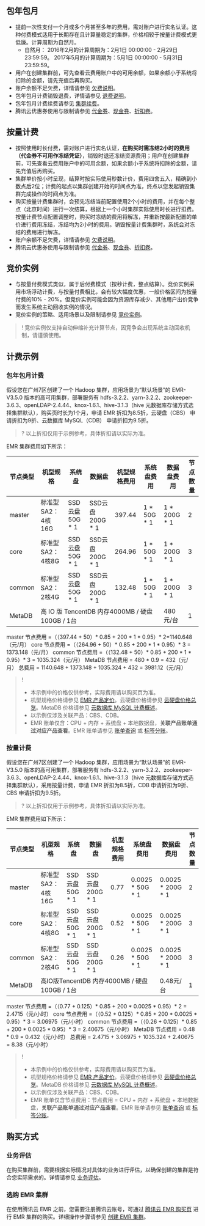 ## 包年包月
- 提前一次性支付一个月或多个月甚至多年的费用，需对账户进行实名认证。这种付费模式适用于长期存在且计算量稳定的集群，价格相较于按量计费模式更低廉。计算周期为自然月。
    - 自然月：
    2016年2月的计算周期为：2月1日 00:00:00 - 2月29日 23:59:59。
    2017年5月的计算周期为：5月1日 00:00:00 - 5月31日 23:59:59。
- 用户在创建集群前，可先查看云费用账户中的可用余额，如果余额小于系统将扣除的金额，请先充值后再购买。
- 账户余额不足欠费，详情请参见 [欠费说明](https://cloud.tencent.com/document/product/589/37897)。
- 包年包月计费销毁退费，详情请参见 [退费说明](https://cloud.tencent.com/document/product/589/10981)。
- 包年包月计费续费请参见 [集群续费](https://cloud.tencent.com/document/product/589/44851)。
- 腾讯云优惠券使用与限制请参见 [代金券](https://cloud.tencent.com/document/product/555/7428)、[现金券](https://cloud.tencent.com/document/product/555/68605)、[折扣卷](https://cloud.tencent.com/document/product/555/70603)。

## 按量计费
- 按照使用时长付费，需对账户进行实名认证，**在购买时需冻结2小时的费用（代金券不可用作冻结凭证）**，销毁时退还冻结资源费用；用户在创建集群前，可先查看云费用账户中的可用余额，如果余额小于系统将扣除的金额，请先充值后再购买。
- 集群单价按小时呈现，结算时按实际使用秒数计价，费用四舍五入，精确到小数点后2位；计费的起点以集群创建开始的时间点为准，终点以您发起销毁集群完成操作的时间点为准。
- 购买按量计费集群时，会预先冻结当前配置使用2个小时的费用，并在每个整点（北京时间）进行一次结算，根据上一个小时集群实际使用时长进行扣费。按量计费节点配置调整时，购买时冻结的费用将解冻，并重新按最新配置的单价进行费用冻结，冻结均为2小时的费用。销毁按量计费集群时，系统会对冻结的费用进行解冻。
- 账户余额不足欠费，详情请参见 [欠费说明](https://cloud.tencent.com/document/product/589/37897)。
- 腾讯云优惠券使用与限制请参见 [代金券](https://cloud.tencent.com/document/product/555/7428)、[现金券](https://cloud.tencent.com/document/product/555/68605)、[折扣卷](https://cloud.tencent.com/document/product/555/70603)。

## 竞价实例
- 与按量付费模式类似，属于后付费模式（按秒计费，整点结算）。竞价实例采用市场浮动计费，与按量付费相比，会有较大幅度优惠，一般价格区间为按量付费的10% - 20%。但竞价实例可能会因为资源库存减少、其他用户出价竞争而发生系统主动回收实例的情况。
- 竞价实例的策略、适用场景以及限制请参见 [竞价实例](https://cloud.tencent.com/document/product/213/17816)。

>! 竞价实例仅支持自动伸缩补充计算节点，因竞争会出现系统主动回收机制，请谨慎使用。
>

## 计费示例
### 包年包月计费
假设您在广州7区创建了一个 Hadoop 集群，应用场景为“默认场景”的 EMR-V3.5.0 版本的高可用集群，部署服务有 hdfs-3.2.2、yarn-3.2.2、zookeeper-3.6.3、openLDAP-2.4.44、knox-1.6.1、hive-3.1.3（hive 元数据库存储方式选择集群默认），购买页时长为1个月，申请 EMR 折扣为8.5折，云硬盘（CBS） 申请折扣为9折、云数据库 MySQL（CDB） 申请折扣为9.5折。
>? 以上折扣仅用于示例参考，具体折扣请以实际为准。

EMR 集群费用如下所示：
<table>
<thead>
<tr>
<th>节点类型</th>
<th>机型规格</th>
<th>系统盘</th>
<th>数据盘</th>
<th>机型规格费用</th>
<th>系统盘费用</th>
<th>数据盘费用</th>
<th>节点数量</th>
</tr>
</thead>
<tbody><tr>
<td>master</td>
<td>标准型SA2：4核16G</td>
<td>SSD云盘50G * 1</td>
<td>SSD云盘200G * 1</td>
<td>397.44</td>
<td>1 * 50G * 1</td>
<td>1 * 200G * 1</td>
<td>2</td>
</tr>
<tr>
<td>core</td>
<td>标准型SA2：4核8G</td>
<td>SSD云盘50G * 1</td>
<td>SSD云盘200G * 1</td>
<td>264.96</td>
<td>1 * 50G * 1</td>
<td>1 * 200G * 1</td>
<td>3</td>
</tr>
<tr>
<td>common</td>
<td>标准型SA2：2核4G</td>
<td>SSD云盘50G * 1</td>
<td>SSD云盘200G * 1</td>
<td>132.48</td>
<td>1 * 50G * 1</td>
<td>1 * 200G * 1</td>
<td>3</td>
</tr>
<tr>
<td>MetaDB</td>
<td colspan=5>高 IO 版 TencentDB 内存4000MB / 硬盘100GB / 1台</td>
<td>480元/台</td>
<td>1</td>
</tr>
</tbody></table>

master 节点费用 =（（397.44 + 50）* 0.85 + 200 * 1 * 0.95）* 2=1140.648（元/月）
core 节点费用 =（（264.96 + 50）* 0.85 + 200 * 1 * 0.95）* 3 = 1373.148（元/月）
common 节点费用 =（（132.48 + 50）* 0.85 + 200 * 1 * 0.95）* 3 = 1035.324（元/月）
MetaDB 节点费用 = 480 * 0.9 = 432（元/月）
总费用 = 1140.648 + 1373.148 + 1035.324 + 432 = 3981.12（元/月）
>! 
>- 本示例中的价格仅供参考，实际费用请以购买页为准。
>- 机型规格价格请参见 [EMR 产品定价](https://buy.cloud.tencent.com/price/emr)。云硬盘价格请参见 [云硬盘价格总览](https://cloud.tencent.com/document/buy-guide/213/2255)。MetaDB 价格请参见 [云数据库 MySQL 计费概述](https://cloud.tencent.com/document/buy-guide/236/18335)。
>- 以示例仅涉及关联产品：CBS、CDB。
>- EMR 账单仅含：CPU + 内存 + 系统盘 + 本地数据盘，**关联产品账单通过对应产品查看**。EMR 账单请参见 [账单查询](https://cloud.tencent.com/document/product/589/54093) 或 [标签分账](https://cloud.tencent.com/document/product/589/76211)。

### 按量计费
假设您在广州7区创建了一个 Hadoop 集群，应用场景为“默认场景”的 EMR-V3.5.0 版本的高可用集群，部署服务有 hdfs-3.2.2、yarn-3.2.2、zookeeper-3.6.3、openLDAP-2.4.44、knox-1.6.1、hive-3.1.3（hive 元数据库存储方式选择集群默认），采用按量计费，申请 EMR 折扣为8.5折，CDB 申请折扣为9折、CBS 申请折扣为9.5折。
>? 以上折扣仅用于示例参考，具体折扣请以实际为准。

EMR 集群费用如下所示：
<table>
<thead>
<tr>
<th>节点类型</th>
<th>机型规格</th>
<th>系统盘</th>
<th>数据盘</th>
<th>机型规格费用</th>
<th>系统盘费用</th>
<th>数据盘费用</th>
<th>节点数量</th>
</tr>
</thead>
<tbody><tr>
<td>master</td>
<td>标准型SA2：4核16G</td>
<td>SSD云盘50G * 1</td>
<td>SSD云盘200G * 1</td>
<td>0.77</td>
<td>0.0025 * 50G * 1</td>
<td>0.0025 * 200G * 1</td>
<td>2</td>
</tr>
<tr>
<td>core</td>
<td>标准型SA2：4核8G</td>
<td>SSD云盘50G * 1</td>
<td>SSD云盘200G * 1</td>
<td>0.52</td>
<td>0.0025 * 50G * 1</td>
<td>0.0025 * 200G * 1</td>
<td>3</td>
</tr>
<tr>
<td>common</td>
<td>标准型SA2：2核4G</td>
<td>SSD云盘50G * 1</td>
<td>SSD云盘200G * 1</td>
<td>0.26</td>
<td>0.0025 * 50G * 1</td>
<td>0.0025 * 200G * 1</td>
<td>3</td>
</tr>
<tr>
<td>MetaDB</td>
<td colspan=5>高IO版TencentDB 内存4000MB / 硬盘100GB / 1台</td>
<td>0.48元/台</td>
<td>1</td>
</tr>
</tbody></table>

master 节点费用 =（（0.77 + 0.125）* 0.85 + 200 * 0.0025 * 0.95）* 2 = 2.4715（元/小时）
core 节点费用 =（（0.52 + 0.125）* 0.85 + 200 * 0.0025 * 0.95）* 3 = 3.06975（元/小时）
common 节点费用 =（（0.26 + 0.125）* 0.85 + 200 * 0.0025 * 0.95）* 3 = 2.40675（元/小时）
MetaDB 节点费用 = 0.48 * 0.9 = 0.432（元/小时）
总费用 = 2.4715 + 3.06975 + 1035.324 + 2.40675 = 8.38（元/小时）
>! 
>- 本示例中的价格仅供参考，实际费用请以购买页为准。
>- 机型规格价格请参见 [EMR 产品定价](https://buy.cloud.tencent.com/price/emr)。云硬盘价格请参见 [云硬盘价格总览](https://cloud.tencent.com/document/buy-guide/213/2255)。MetaDB 价格请参见 [云数据库 MySQL 计费概述](https://cloud.tencent.com/document/buy-guide/236/18335)。
>- 以示例仅涉及关联产品：CBS、CDB。
>- EMR 账单仅含节点费用：节点费用 = CPU + 内存 + 系统盘 + 本地数据盘，**关联产品账单通过对应产品查看**。EMR 账单请参见 [账单查询](https://cloud.tencent.com/document/product/589/54093) 或 [标签分账](https://cloud.tencent.com/document/product/589/76211)。


## 购买方式
### 业务评估
在购买集群前，需要根据实际情况对具体的业务进行评估，以确保创建的集群是符合您实际需求的。详情请参见 [业务评估](https://cloud.tencent.com/document/product/589/10982)。
### 选购 EMR 集群
在使用腾讯云 EMR 之前，您需要注册腾讯云账号，可通过 [腾讯云 EMR 购买页](https://buy.cloud.tencent.com/emr) 进行 EMR 集群的购买。详细操作步骤请参见 [创建 EMR 集群](https://cloud.tencent.com/document/product/589/10981)。
